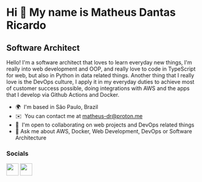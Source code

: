 Hi 👋 My name is Matheus Dantas Ricardo
=======================================

Software Architect
-------------------------

Hello! I'm a software architect that loves to learn everyday new things, I'm really into web development and OOP, and really love to code in TypeScript for web, but also in Python in data related things. Another thing that I really love is the DevOps culture, I apply it in my everyday duties to achieve most of customer success possible, doing integrations with AWS and the apps that I develop via Github Actions and Docker.

* 🌍  I'm based in São Paulo, Brazil
* ✉️  You can contact me at [matheus-dr@proton.me](mailto:matheus-dr@proton.me)
* 🤝  I'm open to collaborating on web projects and DevOps related things
* 💬  Ask me about AWS, Docker, Web Development, DevOps or Software Architecture

### Socials

<p align="left">
<a href="https://www.github.com/dantas74" target="_blank" rel="noreferrer"><img src="https://raw.githubusercontent.com/danielcranney/readme-generator/main/public/icons/socials/github.svg" width="32" height="32" /></a>
<a href="https://www.linkedin.com/in/dantas74" target="_blank" rel="noreferrer"><img src="https://raw.githubusercontent.com/danielcranney/readme-generator/main/public/icons/socials/linkedin.svg" width="32" height="32" /></a>
</p>
